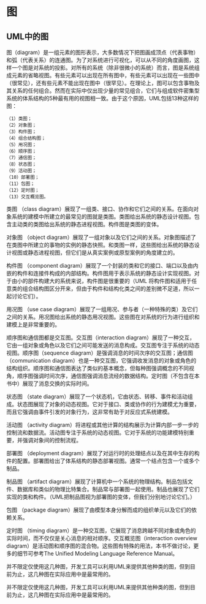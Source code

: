 # 图

## UML中的图

图（diagram）是一组元素的图形表示，大多数情况下把图画成顶点（代表事物）和弧（代表关系）的连通图。为了对系统进行可视化，可以从不同的角度画图，这样一个图是对系统的投影。对所有的系统（除非很微小的系统）而言，图是系统组成元素的省略视图。有些元素可以出现在所有图中，有些元素可以出现在一些图中（很常见），还有些元素不能出现在图中（很罕见）。在理论上，图可以包含事物及其关系的任何组合。然而在实际中仅出现少量的常见组合，它们与组成软件密集型系统的体系结构的5种最有用的视图相一致。由于这个原因，UML包括13种这样的图：

```
（1）类图；
（2）对象图；
（3）构件图；
（4）组合结构图；
（5）用况图；
（6）顺序图；
（7）通信图；
（8）状态图；
（9）活动图；
（10）部署图；
（11）包图；
（12）定时图；
（13）交互概览图。
```



类图 （class diagram）展现了一组类、接口、协作和它们之间的关系。在面向对象系统的建模中所建立的最常见的图就是类图。类图给出系统的静态设计视图。包含主动类的类图给出系统的静态进程视图。构件图是类图的变体。

 

对象图 （object diagram）展现了一组对象以及它们之间的关系。对象图描述了在类图中所建立的事物的实例的静态快照。和类图一样，这些图给出系统的静态设计视图或静态进程视图，但它们是从真实案例或原型案例的角度建立的。



构件图 （component diagram）展现了一个封装的类和它的接口、端口以及由内嵌的构件和连接件构成的内部结构。构件图用于表示系统的静态设计实现视图。对于由小的部件构建大的系统来说，构件图是很重要的（UML 将构件图和适用于任意类的组合结构图区分开来，但由于构件和结构化类之间的差别微不足道，所以一起讨论它们）。



用况图 （use case diagram）展现了一组用况、参与者（一种特殊的类）及它们之间的关系。用况图给出系统的静态用况视图。这些图在对系统的行为进行组织和建模上是非常重要的。



顺序图和通信图都是交互图。交互图（interaction diagram）展现了一种交互，它由一组对象或角色以及它们之间可能发送的消息构成。交互图专注于系统的动态视图。顺序图（sequence diagram）是强调消息的时间次序的交互图；通信图（communication diagram）也是一种交互图，它强调收发消息的对象或角色的结构组织。顺序图和通信图表达了类似的基本概念，但每种图强调概念的不同视角，顺序图强调时间次序，通信图强调消息流经的数据结构。定时图（不包含在本书中）展现了消息交换的实际时间。



状态图 （state diagram）展现了一个状态机，它由状态、转移、事件和活动组成。状态图展现了对象的动态视图。它对于接口、类或协作的行为建模尤为重要，而且它强调由事件引发的对象行为，这非常有助于对反应式系统建模。



活动图 （activity diagram）将进程或其他计算的结构展示为计算内部一步一步的控制流和数据流。活动图专注于系统的动态视图。它对于系统的功能建模特别重要，并强调对象间的控制流程。



部署图 （deployment diagram）展现了对运行时的处理结点以及在其中生存的构件的配置。部署图给出了体系结构的静态部署视图。通常一个结点包含一个或多个制品。



制品图 （artifact diagram）展现了计算机中一个系统的物理结构。制品包括文件、数据库和类似的物理比特集合。制品常与部署图一起使用。制品也展现了它们实现的类和构件。（UML把制品图视为部署图的变体，但我们分别地讨论它们。）



包图 （package diagram）展现了由模型本身分解而成的组织单元以及它们的依赖关系。



定时图 （timing diagram）是一种交互图，它展现了消息跨越不同对象或角色的实际时间，而不仅仅是关心消息的相对顺序。交互概览图（interaction overview diagram）是活动图和顺序图的混合物。这些图有特殊的用法，本书不做讨论，更多的细节可参考The Unified Modeling Language Reference Manual。

并不限定仅使用这几种图，开发工具可以利用UML来提供其他种类的图，但到目前为止，这几种图在实际应用中是最常用的。



并不限定仅使用这几种图，开发工具可以利用UML来提供其他种类的图，但到目前为止，这几种图在实际应用中是最常用的。

 













